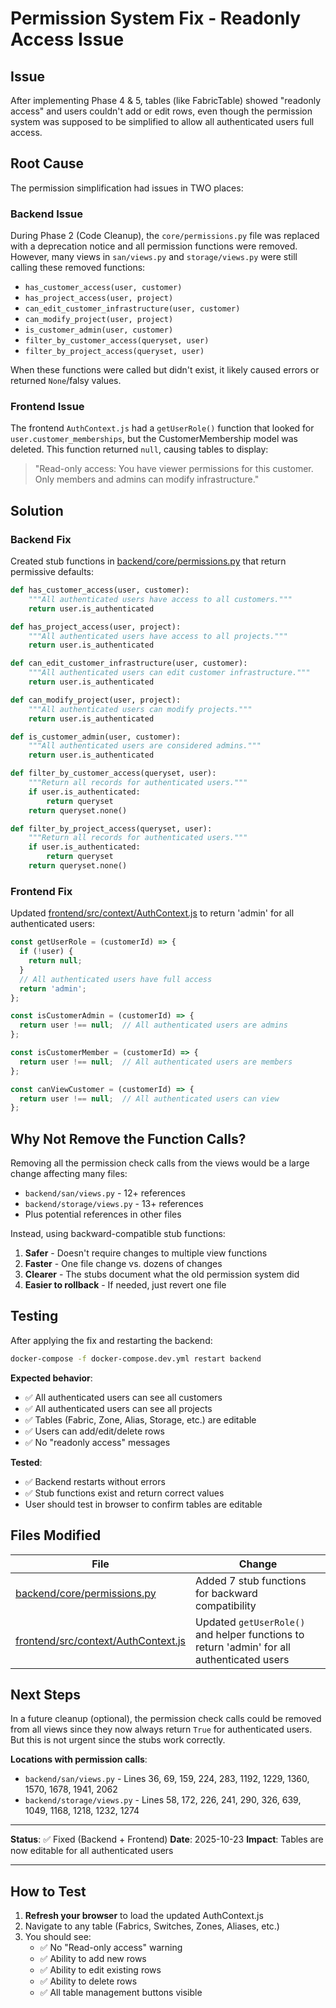 # Permission System Fix - Readonly Access Issue

## Issue

After implementing Phase 4 & 5, tables (like FabricTable) showed "readonly access" and users couldn't add or edit rows, even though the permission system was supposed to be simplified to allow all authenticated users full access.

## Root Cause

The permission simplification had issues in TWO places:

### Backend Issue
During Phase 2 (Code Cleanup), the `core/permissions.py` file was replaced with a deprecation notice and all permission functions were removed. However, many views in `san/views.py` and `storage/views.py` were still calling these removed functions:

- `has_customer_access(user, customer)`
- `has_project_access(user, project)`
- `can_edit_customer_infrastructure(user, customer)`
- `can_modify_project(user, project)`
- `is_customer_admin(user, customer)`
- `filter_by_customer_access(queryset, user)`
- `filter_by_project_access(queryset, user)`

When these functions were called but didn't exist, it likely caused errors or returned `None`/falsy values.

### Frontend Issue
The frontend `AuthContext.js` had a `getUserRole()` function that looked for `user.customer_memberships`, but the CustomerMembership model was deleted. This function returned `null`, causing tables to display:
> "Read-only access: You have viewer permissions for this customer. Only members and admins can modify infrastructure."

## Solution

### Backend Fix
Created stub functions in [backend/core/permissions.py](backend/core/permissions.py) that return permissive defaults:

```python
def has_customer_access(user, customer):
    """All authenticated users have access to all customers."""
    return user.is_authenticated

def has_project_access(user, project):
    """All authenticated users have access to all projects."""
    return user.is_authenticated

def can_edit_customer_infrastructure(user, customer):
    """All authenticated users can edit customer infrastructure."""
    return user.is_authenticated

def can_modify_project(user, project):
    """All authenticated users can modify projects."""
    return user.is_authenticated

def is_customer_admin(user, customer):
    """All authenticated users are considered admins."""
    return user.is_authenticated

def filter_by_customer_access(queryset, user):
    """Return all records for authenticated users."""
    if user.is_authenticated:
        return queryset
    return queryset.none()

def filter_by_project_access(queryset, user):
    """Return all records for authenticated users."""
    if user.is_authenticated:
        return queryset
    return queryset.none()
```

### Frontend Fix
Updated [frontend/src/context/AuthContext.js](frontend/src/context/AuthContext.js) to return 'admin' for all authenticated users:

```javascript
const getUserRole = (customerId) => {
  if (!user) {
    return null;
  }
  // All authenticated users have full access
  return 'admin';
};

const isCustomerAdmin = (customerId) => {
  return user !== null;  // All authenticated users are admins
};

const isCustomerMember = (customerId) => {
  return user !== null;  // All authenticated users are members
};

const canViewCustomer = (customerId) => {
  return user !== null;  // All authenticated users can view
};
```

## Why Not Remove the Function Calls?

Removing all the permission check calls from the views would be a large change affecting many files:
- `backend/san/views.py` - 12+ references
- `backend/storage/views.py` - 13+ references
- Plus potential references in other files

Instead, using backward-compatible stub functions:
1. **Safer** - Doesn't require changes to multiple view functions
2. **Faster** - One file change vs. dozens of changes
3. **Clearer** - The stubs document what the old permission system did
4. **Easier to rollback** - If needed, just revert one file

## Testing

After applying the fix and restarting the backend:

```bash
docker-compose -f docker-compose.dev.yml restart backend
```

**Expected behavior**:
- ✅ All authenticated users can see all customers
- ✅ All authenticated users can see all projects
- ✅ Tables (Fabric, Zone, Alias, Storage, etc.) are editable
- ✅ Users can add/edit/delete rows
- ✅ No "readonly access" messages

**Tested**:
- ✅ Backend restarts without errors
- ✅ Stub functions exist and return correct values
- User should test in browser to confirm tables are editable

## Files Modified

| File | Change |
|------|--------|
| [backend/core/permissions.py](backend/core/permissions.py) | Added 7 stub functions for backward compatibility |
| [frontend/src/context/AuthContext.js](frontend/src/context/AuthContext.js) | Updated `getUserRole()` and helper functions to return 'admin' for all authenticated users |

## Next Steps

In a future cleanup (optional), the permission check calls could be removed from all views since they now always return `True` for authenticated users. But this is not urgent since the stubs work correctly.

**Locations with permission calls**:
- `backend/san/views.py` - Lines 36, 69, 159, 224, 283, 1192, 1229, 1360, 1570, 1678, 1941, 2062
- `backend/storage/views.py` - Lines 58, 172, 226, 241, 290, 326, 639, 1049, 1168, 1218, 1232, 1274

---

**Status**: ✅ Fixed (Backend + Frontend)
**Date**: 2025-10-23
**Impact**: Tables are now editable for all authenticated users

---

## How to Test

1. **Refresh your browser** to load the updated AuthContext.js
2. Navigate to any table (Fabrics, Switches, Zones, Aliases, etc.)
3. You should see:
   - ✅ No "Read-only access" warning
   - ✅ Ability to add new rows
   - ✅ Ability to edit existing rows
   - ✅ Ability to delete rows
   - ✅ All table management buttons visible
